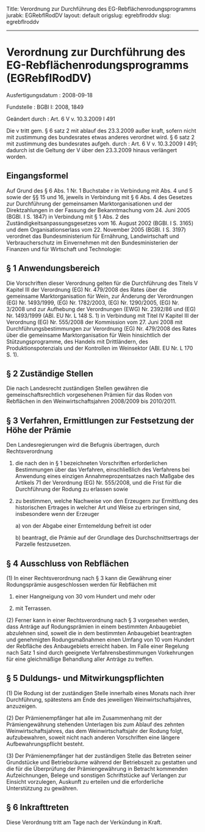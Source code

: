 Title: Verordnung zur Durchführung des EG-Rebflächenrodungsprogramms
jurabk: EGRebflRodDV
layout: default
origslug: egrebflroddv
slug: egrebflroddv

---

# Verordnung zur Durchführung des EG-Rebflächenrodungsprogramms (EGRebflRodDV)

Ausfertigungsdatum
:   2008-09-18

Fundstelle
:   BGBl I: 2008, 1849

Geändert durch
:   Art. 6 V v. 10.3.2009 I 491

Die v tritt gem. § 6 satz 2 mit ablauf des 23.3.2009 außer kraft, sofern nicht mit zustimmung des bundesrates etwas anderes verordnet wird. § 6 satz 2 mit zustimmung des bundesrates aufgeh. durch
:   Art. 6 V v. 10.3.2009 I 491; dadurch ist die Geltung der V über den 23.3.2009 hinaus verlängert worden.


## Eingangsformel

Auf Grund des § 6 Abs. 1 Nr. 1 Buchstabe r in Verbindung mit Abs. 4
und 5 sowie der §§ 15 und 16, jeweils in Verbindung mit § 6 Abs. 4 des
Gesetzes zur Durchführung der gemeinsamen Marktorganisationen und der
Direktzahlungen in der Fassung der Bekanntmachung vom 24. Juni 2005
(BGBl. I S. 1847) in Verbindung mit § 1 Abs. 2 des
Zuständigkeitsanpassungsgesetzes vom 16. August 2002 (BGBl. I S. 3165)
und dem Organisationserlass vom 22. November 2005 (BGBl. I S. 3197)
verordnet das Bundesministerium für Ernährung, Landwirtschaft und
Verbraucherschutz im Einvernehmen mit den Bundesministerien der
Finanzen und für Wirtschaft und Technologie:


## § 1 Anwendungsbereich

Die Vorschriften dieser Verordnung gelten für die Durchführung des
Titels V Kapitel III der Verordnung (EG) Nr. 479/2008 des Rates über
die gemeinsame Marktorganisation für Wein, zur Änderung der
Verordnungen (EG) Nr. 1493/1999, (EG) Nr. 1782/2003, (EG) Nr.
1290/2005, (EG) Nr. 3/2008 und zur Aufhebung der Verordnungen (EWG)
Nr. 2392/86 und (EG) Nr. 1493/1999 (ABl. EU Nr. L 148 S. 1) in
Verbindung mit Titel IV Kapitel III der Verordnung (EG) Nr. 555/2008
der Kommission vom 27. Juni 2008 mit Durchführungsbestimmungen zur
Verordnung (EG) Nr. 479/2008 des Rates über die gemeinsame
Marktorganisation für Wein hinsichtlich der Stützungsprogramme, des
Handels mit Drittländern, des Produktionspotenzials und der Kontrollen
im Weinsektor (ABl. EU Nr. L 170 S. 1).


## § 2 Zuständige Stellen

Die nach Landesrecht zuständigen Stellen gewähren die
gemeinschaftsrechtlich vorgesehenen Prämien für das Roden von
Rebflächen in den Weinwirtschaftsjahren 2008/2009 bis 2010/2011.


## § 3 Verfahren, Ermittlungen zur Festsetzung der Höhe der Prämie

Den Landesregierungen wird die Befugnis übertragen, durch
Rechtsverordnung

1.  die nach den in § 1 bezeichneten Vorschriften erforderlichen
    Bestimmungen über das Verfahren, einschließlich des Verfahrens bei
    Anwendung eines einzigen Annahmeprozentsatzes nach Maßgabe des
    Artikels 71 der Verordnung (EG) Nr. 555/2008, und die Frist für die
    Durchführung der Rodung zu erlassen sowie


2.  zu bestimmen, welche Nachweise von den Erzeugern zur Ermittlung des
    historischen Ertrages in welcher Art und Weise zu erbringen sind,
    insbesondere wenn der Erzeuger

    a)  von der Abgabe einer Erntemeldung befreit ist oder


    b)  beantragt, die Prämie auf der Grundlage des Durchschnittsertrags der
        Parzelle festzusetzen.








## § 4 Ausschluss von Rebflächen

(1) In einer Rechtsverordnung nach § 3 kann die Gewährung einer
Rodungsprämie ausgeschlossen werden für Rebflächen mit

1.  einer Hangneigung von 30 vom Hundert und mehr oder


2.  mit Terrassen.




(2) Ferner kann in einer Rechtsverordnung nach § 3 vorgesehen werden,
dass Anträge auf Rodungsprämien in einem bestimmten Anbaugebiet
abzulehnen sind, soweit die in dem bestimmten Anbaugebiet beantragten
und genehmigten Rodungsmaßnahmen einen Umfang von 10 vom Hundert der
Rebfläche des Anbaugebiets erreicht haben. Im Falle einer Regelung
nach Satz 1 sind durch geeignete Verfahrensbestimmungen Vorkehrungen
für eine gleichmäßige Behandlung aller Anträge zu treffen.


## § 5 Duldungs- und Mitwirkungspflichten

(1) Die Rodung ist der zuständigen Stelle innerhalb eines Monats nach
ihrer Durchführung, spätestens am Ende des jeweiligen
Weinwirtschaftsjahres, anzuzeigen.

(2) Der Prämienempfänger hat alle im Zusammenhang mit der
Prämiengewährung stehenden Unterlagen bis zum Ablauf des zehnten
Weinwirtschaftsjahres, das dem Weinwirtschaftsjahr der Rodung folgt,
aufzubewahren, soweit nicht nach anderen Vorschriften eine längere
Aufbewahrungspflicht besteht.

(3) Der Prämienempfänger hat der zuständigen Stelle das Betreten
seiner Grundstücke und Betriebsräume während der Betriebszeit zu
gestatten und die für die Überprüfung der Prämiengewährung in Betracht
kommenden Aufzeichnungen, Belege und sonstigen Schriftstücke auf
Verlangen zur Einsicht vorzulegen, Auskunft zu erteilen und die
erforderliche Unterstützung zu gewähren.


## § 6 Inkrafttreten

Diese Verordnung tritt am Tage nach der Verkündung in Kraft.

